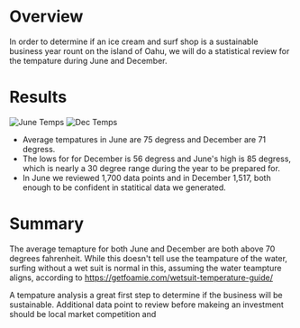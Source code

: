 # Overview 
In order to determine if an ice cream and surf shop is a sustainable business year rount on the island of Oahu, we will do a statistical review for the tempature during June and December. 

# Results 
![June Temps ](https://user-images.githubusercontent.com/86968320/142735575-4c62cd08-61e8-4da7-9af4-ca159871423b.png)
![Dec Temps](https://user-images.githubusercontent.com/86968320/142735585-919cb055-5439-4c51-938f-fd99fb2a995a.png)


- Average tempatures in June are 75 degress and December are 71 degress.
- The lows for for December is 56 degress and June's high is 85 degress, which is nearly a 30 degree range during the year to be prepared for. 
- In June we reviewed 1,700 data points and in December 1,517, both enough to be confident in statitical data we generated. 

# Summary 
The average temapture for both June and December are both above 70 degrees fahrenheit. While this doesn't tell use the teampature of the water, surfing without a wet suit is normal in this, assuming the water teampture aligns, according to https://getfoamie.com/wetsuit-temperature-guide/ 

A tempature analysis a great first step to determine if the business will be sustainable. Additional data point to review before makeing an investment should be local market competition and 
